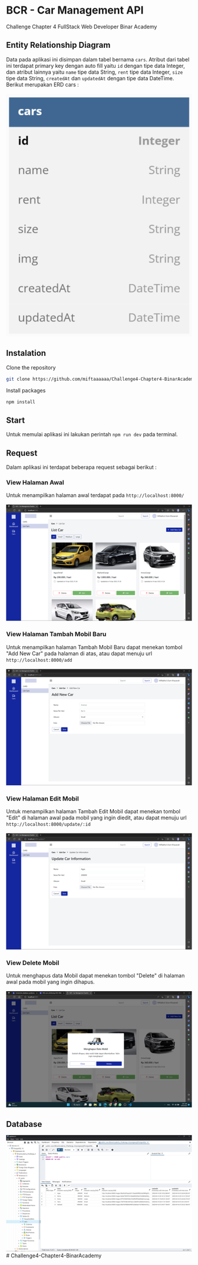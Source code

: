 # BCR - Car Management API

Challenge Chapter 4 FullStack Web Developer Binar Academy

## Entity Relationship Diagram
Data pada aplikasi ini disimpan dalam tabel bernama `cars`. Atribut dari tabel ini terdapat primary key dengan auto fill yaitu `id` dengan tipe data Integer, dan atribut lainnya yaitu `name` tipe data String, `rent` tipe data Integer, `size` tipe data String, `createdAt` dan `updatedAt` dengan tipe data DateTime. Berikut merupakan ERD cars :
</br></br>
![](./views/assets/ERD.png)

## Instalation

Clone the repository
   ```sh
   git clone https://github.com/miftaaaaaa/Challenge4-Chapter4-BinarAcademy.git
   ```

Install packages
   ```sh
   npm install
   ```

## Start

Untuk memulai aplikasi ini lakukan perintah `npm run dev` pada terminal. 

## Request
Dalam aplikasi ini terdapat beberapa request sebagai berikut :

### View Halaman Awal
Untuk menampilkan halaman awal terdapat pada `http://localhost:8000/`
</br></br>
![](./views/assets/dashboard.png)

### View Halaman Tambah Mobil Baru
Untuk menampilkan halaman Tambah Mobil Baru dapat menekan tombol "Add New Car" pada halaman di atas, atau dapat menuju url `http://localhost:8000/add`
</br></br>
![](./views/assets/add.png)

### View Halaman Edit Mobil
Untuk menampilkan halaman Tambah Edit Mobil dapat menekan tombol "Edit" di halaman awal pada mobil yang ingin diedit, atau dapat menuju url `http://localhost:8000/update/:id`
</br></br>
![](./views/assets/update.png)

### View Delete Mobil
Untuk menghapus data Mobil dapat menekan tombol "Delete" di halaman awal pada mobil yang ingin dihapus.
</br></br>
![](./views/assets/delete.png)

## Database
![](./views/assets/database.png)#   C h a l l e n g e 4 - C h a p t e r 4 - B i n a r A c a d e m y 
 
 